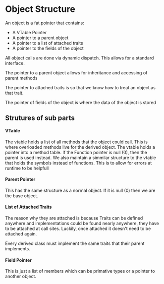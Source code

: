 # Object Structure
An object is a fat pointer that contains:
* A VTable Pointer
* A pointer to a parent object
* A pointer to a list of attached traits
* A pointer to the fields of the object

All object calls are done via dynamic dispatch. This allows for a standard interface.

The pointer to a parent object allows for inheritance and accessing of parent methods

The pointer to attached traits is so that we know how to treat an object as that trait. 

The pointer of fields of the object is where the data of the object is stored


## Strutures of sub parts

#### VTable
The vtable holds a list of all methods that the object could call. This is where overloaded methods live for the derived object.
The vtable holds a pointer into a method table. 
If the Function pointer is null (0), then the parent is used instead.
We also maintain a simmilar structure to the vtable that holds the symbols instead of functions. This is to allow for errors at runtime to be helpfull

#### Parent Pointer
This has the same structure as a normal object. If it is null (0) then we are the base object.

#### List of Attached Traits
The reason why they are attached is because Traits can be defined anywhere and implementations could be found nearly anywhere, they have to be attached at call sites. Luckily, once attached it doesn't need to be attached again.

Every derived class must implement the same traits that their parent implements.

#### Field Pointer
This is just a list of members which can be primative types or a pointer to another object.
